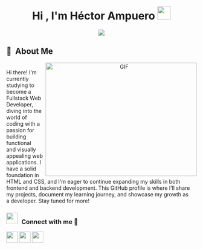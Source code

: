 <h1 align="center">Hi , I'm Héctor Ampuero <img src="https://media.giphy.com/media/hvRJCLFzcasrR4ia7z/giphy.gif" width="35"></h1>
<p align="center">
  <a href="https://github.com/DenverCoder1/readme-typing-svg"><img src="https://readme-typing-svg.herokuapp.com?font=Time+New+Roman&color=%23C8BE25&size=25&center=true&vCenter=true&width=600&height=100&lines=WEB+Development+Full-Stack"></a> </p>

## 🧭 &nbsp;About Me

<a target="_blank" align="center">
  <img align="right" top="500" height="300" width="400" alt="GIF" src="https://media.giphy.com/media/SWoSkN6DxTszqIKEqv/giphy.gif">
</a>

<br> 
Hi there! I'm currently studying to become a Fullstack Web Developer,<br> diving into the world of coding with a passion for building functional<br> and visually appealing web applications. I have a solid foundation in <br> HTML and CSS, and I'm eager to continue expanding my skills in both <br> frontend and backend development. This GitHub profile is where I’ll share <br> my projects, document my learning journey, and showcase my growth as <br> a developer. Stay tuned for more!

<h3 align="left" > <img src="https://media.giphy.com/media/iY8CRBdQXODJSCERIr/giphy.gif" width="30" height="30" style="margin-right: 10px;">Connect with me 🤝 </h3>

<code><img height="30rem" src="https://img.shields.io/badge/linkedin-%230077B5.svg?style=for-the-badge&logo=linkedin&logoColor=white" /></code>
<code><img height="30rem" src="https://img.shields.io/badge/Instagram-%23E4405F.svg?style=for-the-badge&logo=Instagram&logoColor=white"></code>
<code><img height="30rem" src="https://img.shields.io/badge/Threads-000000?style=for-the-badge&logo=Threads&logoColor=white"></code>




